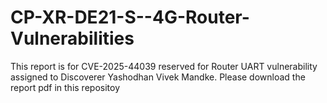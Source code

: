 # CP-XR-DE21-S--4G-Router-Vulnerabilities
This report is for CVE-2025-44039 reserved for Router UART vulnerability assigned to Discoverer Yashodhan Vivek Mandke. Please download the report pdf  in this repositoy
